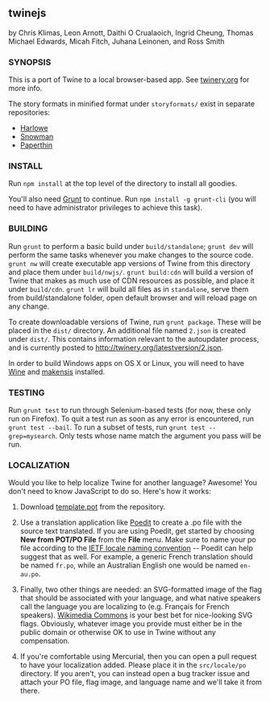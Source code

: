 twinejs
-------

by Chris Klimas, Leon Arnott, Daithi O Crualaoich, Ingrid Cheung, Thomas
Michael Edwards, Micah Fitch, Juhana Leinonen, and Ross Smith

### SYNOPSIS

This is a port of Twine to a local browser-based app. See
[twinery.org](http://twinery.org) for more info.

The story formats in minified format under `storyformats/` exist in separate
repositories:

* [Harlowe](https://bitbucket.org/_L_/harlowe)
* [Snowman](https://bitbucket.org/klembot/snowman-2)
* [Paperthin](https://bitbucket.org/klembot/paperthin)

### INSTALL

Run `npm install` at the top level of the directory to install all goodies.

You'll also need [Grunt](http://gruntjs.com) to continue. Run `npm install -g grunt-cli`
(you will need to have administrator privileges to achieve this task).

### BUILDING

Run `grunt` to perform a basic build under `build/standalone`; `grunt dev` will
perform the same tasks whenever you make changes to the source code. `grunt nw`
will create executable app versions of Twine from this directory and place them
under `build/nwjs/`. `grunt build:cdn` will build a version of Twine that makes
as much use of CDN resources as possible, and place it under `build/cdn`.
`grunt lr` will build all files as in `standalone`, serve them from
build/standalone folder, open default browser and will reload page on any change.


To create downloadable versions of Twine, run `grunt package`. These will be
placed in the `dist/` directory. An additional file named `2.json` is created
under `dist/`. This contains information relevant to the autoupdater process, and
is currently posted to http://twinery.org/latestversion/2.json.

In order to build Windows apps on OS X or Linux, you will need to have
[Wine](https://www.winehq.org/) and [makensis](http://nsis.sourceforge.net/) installed.

### TESTING

Run `grunt test` to run through Selenium-based tests (for now, these only run on
Firefox). To quit a test run as soon as any error is encountered, run `grunt
test --bail`. To run a subset of tests, run `grunt test --grep=mysearch`. Only
tests whose name match the argument you pass will be run.

### LOCALIZATION

Would you like to help localize Twine for another language? Awesome! You don't
need to know JavaScript to do so. Here's how it works:

1. Download
[template.pot](https://bitbucket.org/klembot/twinejs/raw/4b64592fd47dd6678d9d0ebb0f07067f1bfaeabb/locale/po/template.pot)
from the repository.

2. Use a translation application like [Poedit](http://poedit.net/) to create a
.po file with the source text translated. If you are using Poedit, get started
by choosing **New from POT/PO File** from the **File** menu. Make sure to name
your po file according to the [IETF locale naming
convention](https://en.wikipedia.org/wiki/IETF_language_tag) -- Poedit can help
suggest that as well. For example, a generic French translation should be named
`fr.po`, while an Australian English one would be named `en-au.po`.

3. Finally, two other things are needed: an SVG-formatted image of the flag
that should be associated with your language, and what native speakers call the
language you are localizing to (e.g. Fran&ccedil;ais for French speakers).
[Wikimedia
Commons](https://commons.wikimedia.org/wiki/Category:SVG_flags_by_country) is
your best bet for nice-looking SVG flags. Obviously, whatever image you provide
must either be in the public domain or otherwise OK to use in Twine without any
compensation.

4. If you're comfortable using Mercurial, then you can open a pull request to
have your localization added. Please place it in the `src/locale/po` directory. If
you aren't, you can instead open a bug tracker issue and attach your PO file,
flag image, and language name and we'll take it from there.